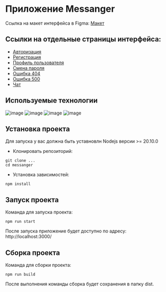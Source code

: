 # Приложение Messanger

Ссылка на макет интерфейса в Figma: [Макет](https://www.figma.com/file/5Gq3kMKYL4bYdGCFv5cZ9v/Messanger?type=design&node-id=0%3A1&mode=design&t=YcjEqpvX1gQwcTtt-1)

## Ссылки на отдельные страницы интерфейса:
- [Авторизация](./login.html)
- [Регистрация](./registration.html)
- [Профиль пользователя](./profile-settings)
- [Смена пароля](./profile-change-password)
- [Ошибка 404](./404.html)
- [Ошибка 500](./500.html)
- [Чат](./chat.html)

## Используемые технологии
![image](https://img.shields.io/badge/Node%20js-339933?style=for-the-badge&logo=nodedotjs&logoColor=white)
![image](https://img.shields.io/badge/Vite-B73BFE?style=for-the-badge&logo=vite&logoColor=FFD62E)
![image](https://img.shields.io/badge/Sass-CC6699?style=for-the-badge&logo=sass&logoColor=white)
![image](https://img.shields.io/badge/Handlebars%20js-f0772b?style=for-the-badge&logo=handlebarsdotjs&logoColor=black)

## Установка проекта
Для запуска у вас должна быть уставновлн Nodejs версии >= 20.10.0

- Клонировать репозиторий:
```shell
git clone ...
cd messanger
```

- Установка зависимостей:
```shell
npm install
```


## Запуск проекта
Команда для запуска проекта:
```shell
npm run start
```

После запуска приложение будет доступно по адресу: http://localhost:3000/

## Сборка проекта
Команда для сборки проекта:
```shell
npm run build
```
После выполнения команды сборка будет сохранения в папку dist.
